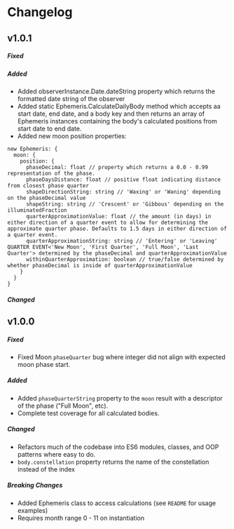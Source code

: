 # Changelog

## **v1.0.1**

##### Fixed

##### Added

- Added observerInstance.Date.dateString property which returns the formatted date string of the observer
- Added static Ephemeris.CalculateDailyBody method which accepts aa start date, end date, and a body key and then returns an array of Ephemeris instances containing the body's calculated positions from start date to end date.
- Added new moon position properties:

```
new Ephemeris: {
  moon: {
    position: {
      phaseDecimal: float // property which returns a 0.0 - 0.99 representation of the phase.
      phaseDaysDistance: float // positive float indicating distance from closest phase quarter
      shapeDirectionString: string // 'Waxing' or 'Waning' depending on the phaseDecimal value
      shapeString: string // 'Crescent' or 'Gibbous' depending on the illuminatedFraction
      quarterApproximationValue: float // the amount (in days) in either direction of a quarter event to allow for determining the approximate quarter phase. Defaults to 1.5 days in either direction of a quarter event.
      quarterApproximationString: string // 'Entering' or 'Leaving' QUARTER EVENT<'New Moon', 'First Quarter', 'Full Moon', 'Last Quarter'> determined by the phaseDecimal and quarterApproximationValue
      withinQuarterApproximation: boolean // true/false determined by whether phaseDecimal is inside of quarterApproximationValue
    }
  }
}

```


##### Changed

## **v1.0.0**

##### Fixed
- Fixed Moon `phaseQuarter` bug where integer did not align with expected moon phase start.

##### Added

- Added `phaseQuarterString` property to the `moon` result with a descriptor of the phase ("Full Moon", etc).
- Complete test coverage for all calculated bodies.

##### Changed
- Refactors much of the codebase into ES6 modules, classes, and OOP patterns where easy to do.
- `body.constellation` property returns the name of the constellation instead of the index

##### Breaking Changes

- Added Ephemeris class to access calculations (see `README` for usage examples)
- Requires month range 0 - 11 on instantiation
